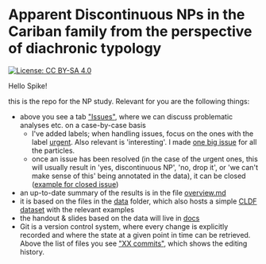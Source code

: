 # Apparent Discontinuous NPs in the Cariban family from the perspective of diachronic typology

[![License: CC BY-SA 4.0](https://img.shields.io/badge/License-CC_BY--SA_4.0-blue.svg)](https://creativecommons.org/licenses/by-sa/4.0/)

Hello Spike!

this is the repo for the NP study. Relevant for you are the following things:

* above you see a tab ["Issues"](https://github.com/fmatter/cariban_nps/issues), where we can discuss problematic analyses etc. on a case-by-case basis
    * I've added labels; when handling issues, focus on the ones with the label [urgent](https://github.com/fmatter/cariban_nps/issues?q=is%3Aopen+is%3Aissue+label%3Aurgent). Also relevant is 'interesting'. I made [one big issue](https://github.com/fmatter/cariban_nps/issues/12) for all the particles.
    * once an issue has been resolved (in the case of the urgent ones, this will usually result in 'yes, discontinuous NP', 'no, drop it', or 'we can't make sense of this' being annotated in the data), it can be closed ([example for closed issue](https://github.com/fmatter/cariban_nps/issues/6))
* an up-to-date summary of the results is in the file [overview.md](overview.md)
* it is based on the files in the [data](data) folder, which also hosts a simple [CLDF dataset](data/cldf) with the relevant examples
* the handout & slides based on the data will live in [docs](docs)
* Git is a version control system, where every change is explicitly recorded and where the state at a given point in time can be retrieved. Above the list of files you see ["XX commits"](https://github.com/fmatter/cariban_nps/commits/main), which shows the editing history.